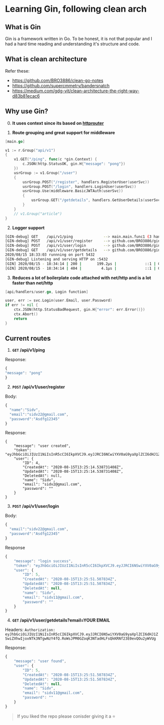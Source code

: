 # Learning Gin, following clean arch

## What is Gin

Gin is a framework written in Go. To be honest, it is not that popular and I had a hard time reading and understanding it's structure and code.

## What is clean architecture

Refer these:

* https://github.com/BRO3886/clean-go-notes
* https://github.com/supercmmetry/bandersnatch
* https://medium.com/gdg-vit/clean-architecture-the-right-way-d83b81ecac6


## Why use Gin?

0. **It uses context since its based on [httprouter](https://github.com/julienschmidt/httprouter)**

1. **Route grouping and great support for middleware**

```go
[main.go]

v1 := r.Group("api/v1")
{
	v1.GET("/ping", func(c *gin.Context) {
		c.JSON(http.StatusOK, gin.H{"message": "pong"})
	})
	usrGroup := v1.Group("/user")
	{
		usrGroup.POST("/register", handlers.RegisterUser(userSvc))
		usrGroup.POST("/login", handlers.LoginUser(userSvc))
		usrGroup.Use(middleware.BasicJWTAuth(userSvc))
		{
			usrGroup.GET("/getdetails", handlers.GetUserDetails(userSvc))
		}
	}
	// v1.Group("article")
}
```

2. **Logger support**

```bash
[GIN-debug] GET    /api/v1/ping              --> main.main.func1 (3 handlers)
[GIN-debug] POST   /api/v1/user/register     --> github.com/BRO3886/gin-learn/api/handlers.RegisterUser.func1 (3 handlers)
[GIN-debug] POST   /api/v1/user/login        --> github.com/BRO3886/gin-learn/api/handlers.LoginUser.func1 (3 handlers)
[GIN-debug] GET    /api/v1/user/getdetails   --> github.com/BRO3886/gin-learn/api/handlers.GetUserDetails.func1 (4 handlers)
2020/08/15 18:33:03 runnning on port 5432
[GIN-debug] Listening and serving HTTP on :5432
[GIN] 2020/08/15 - 18:34:14 | 200 |       199.2µs |             ::1 | GET      "/api/v1/ping"
[GIN] 2020/08/15 - 18:34:14 | 404 |         4.1µs |             ::1 | GET      "/favicon.ico"
```

3. **Reduces a lot of boilerplate code attached with net/http and is a lot faster than net/http**

```go
[api/handlers/user.go, Login function]

user, err := svc.Login(user.Email, user.Password)
if err != nil {
	ctx.JSON(http.StatusBadRequest, gin.H{"error": err.Error()})
	ctx.Abort()
	return
}
```

## Current routes


1. **```GET```   /api/v1/ping**


Response:
```js
{
"message": "pong"
}
```


2. **```POST```   /api/v1/user/register**


Body:
```js
{
  "name":"Sidv",
  "email":"sidv22@gmail.com",
  "password":"Asdfg12345"
}
```

Response:
```
{
    "message": "user created",
    "token": "eyJhbGciOiJIUzI1NiIsInR5cCI6IkpXVCJ9.eyJJRCI6NCwiYXV0aG9yaXplZCI6dHJ1ZSwiZXhwIjoxNTk3NTgwNzE0fQ.Rd4RD8TVZuMzljF78jDTK1Id2uqFzvewrffNmQ3aXU4",
    "user": {
        "ID": 4,
        "CreatedAt": "2020-08-15T13:25:14.538731408Z",
        "UpdatedAt": "2020-08-15T13:25:14.538731408Z",
        "DeletedAt": null,
        "name": "Sidv",
        "email": "sidv2@gmail.com",
        "password": ""
    }
}
```



3. **```POST```   /api/v1/user/login**


Body:
```js
{
  "email":"sidv22@gmail.com",
  "password":"Asdfg12345"
}
```

Response
```js
{
    "message": "login success",
    "token": "eyJhbGciOiJIUzI1NiIsInR5cCI6IkpXVCJ9.eyJJRCI6NSwiYXV0aG9yaXplZCI6dHJ1ZSwiZXhwIjoxNTk3NTgwNzY4fQ.RoWsJPM0GZoqK3NTadHLFsQkKRNf23E0evQOu2yWVUg",
    "user": {
        "ID": 5,
        "CreatedAt": "2020-08-15T13:25:51.507834Z",
        "UpdatedAt": "2020-08-15T13:25:51.507834Z",
        "DeletedAt": null,
        "name": "Sidv",
        "email": "sidv11@gmail.com",
        "password": ""
    }
}
```


4. **```GET```    /api/v1/user/getdetails?email=YOUR EMAIL**

Headers:
```Authorization: eyJhbGciOiJIUzI1NiIsInR5cCI6IkpXVCJ9.eyJJRCI6NSwiYXV0aG9yaXplZCI6dHJ1ZSwiZXhwIjoxNTk3NTgwNzY4fQ.RoWsJPM0GZoqK3NTadHLFsQkKRNf23E0evQOu2yWVUg```

Response:
```js
{
    "message": "user found",
    "user": {
        "ID": 5,
        "CreatedAt": "2020-08-15T13:25:51.507834Z",
        "UpdatedAt": "2020-08-15T13:25:51.507834Z",
        "DeletedAt": null,
        "name": "Sidv",
        "email": "sidv11@gmail.com",
        "password": ""
    }
}
```

> If you liked the repo please conisder giving it a ⭐


